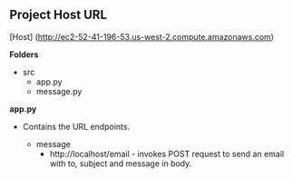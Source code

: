 ## Project Host URL ##
[Host] (http://ec2-52-41-196-53.us-west-2.compute.amazonaws.com)

**Folders**
- src
  - app.py
  - message.py

**app.py**
- Contains the URL endpoints.

  - message
    - http://localhost/email - invokes POST request to send an email with to, subject and message in body.